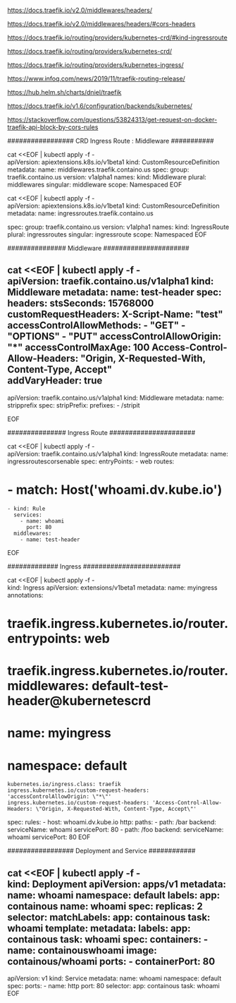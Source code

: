 https://docs.traefik.io/v2.0/middlewares/headers/

https://docs.traefik.io/v2.0/middlewares/headers/#cors-headers

https://docs.traefik.io/routing/providers/kubernetes-crd/#kind-ingressroute

https://docs.traefik.io/routing/providers/kubernetes-crd/

https://docs.traefik.io/routing/providers/kubernetes-ingress/

https://www.infoq.com/news/2019/11/traefik-routing-release/

https://hub.helm.sh/charts/dniel/traefik

https://docs.traefik.io/v1.6/configuration/backends/kubernetes/

https://stackoverflow.com/questions/53824313/get-request-on-docker-traefik-api-block-by-cors-rules




################# CRD Ingress Route : Middleware ###########

cat <<EOF | kubectl apply -f -	
apiVersion: apiextensions.k8s.io/v1beta1
kind: CustomResourceDefinition
metadata:
  name: middlewares.traefik.containo.us
spec:
  group: traefik.containo.us
  version: v1alpha1
  names:
    kind: Middleware
    plural: middlewares
    singular: middleware
  scope: Namespaced
EOF 


cat <<EOF | kubectl apply -f -	
apiVersion: apiextensions.k8s.io/v1beta1
kind: CustomResourceDefinition
metadata:
  name: ingressroutes.traefik.containo.us

spec:
  group: traefik.containo.us
  version: v1alpha1
  names:
    kind: IngressRoute
    plural: ingressroutes
    singular: ingressroute
  scope: Namespaced
EOF



############### Middleware ######################

cat <<EOF | kubectl apply -f -		  
apiVersion: traefik.containo.us/v1alpha1
kind: Middleware
metadata:
  name: test-header
spec:
  headers:
    stsSeconds: 15768000
    customRequestHeaders:
      X-Script-Name: "test" 
    accessControlAllowMethods:
      - "GET"
      - "OPTIONS"
      - "PUT"
    accessControlAllowOrigin: "*"
    accessControlMaxAge: 100
    Access-Control-Allow-Headers: "Origin, X-Requested-With, Content-Type, Accept"	 
    addVaryHeader: true
---
apiVersion: traefik.containo.us/v1alpha1
kind: Middleware
metadata:
  name: stripprefix
spec:
  stripPrefix:
    prefixes:
      - /stripit

EOF


############### Ingress Route ######################

cat <<EOF | kubectl apply -f -	
apiVersion: traefik.containo.us/v1alpha1
kind: IngressRoute
metadata:
  name: ingressroutescorsenable
spec:
  entryPoints:
    - web
  routes:
#   - match: Host('whoami.dv.kube.io')
    - kind: Rule
      services:
        - name: whoami
          port: 80
      middlewares:
        - name: test-header
EOF

############# Ingress #########################

cat <<EOF | kubectl apply -f -	
kind: Ingress
apiVersion: extensions/v1beta1
metadata:
  name: myingress
  annotations:
#   traefik.ingress.kubernetes.io/router.entrypoints: web
#   traefik.ingress.kubernetes.io/router.middlewares: default-test-header@kubernetescrd
#   name: myingress
#   namespace: default
    kubernetes.io/ingress.class: traefik
    ingress.kubernetes.io/custom-request-headers: 'accessControlAllowOrigin: \"*\"'
    ingress.kubernetes.io/custom-request-headers: 'Access-Control-Allow-Headers: \"Origin, X-Requested-With, Content-Type, Accept\"'
spec:
  rules:
    - host: whoami.dv.kube.io
      http:
        paths:
          - path: /bar
            backend:
              serviceName: whoami
              servicePort: 80
          - path: /foo
            backend:
              serviceName: whoami
              servicePort: 80
EOF


################# Deployment and Service ############

cat <<EOF | kubectl apply -f -		
kind: Deployment
apiVersion: apps/v1
metadata:
  name: whoami
  namespace: default
  labels:
    app: containous
    name: whoami
spec:
  replicas: 2
  selector:
    matchLabels:
      app: containous
      task: whoami
  template:
    metadata:
      labels:
        app: containous
        task: whoami
    spec:
      containers:
        - name: containouswhoami
          image: containous/whoami
          ports:
            - containerPort: 80
---
apiVersion: v1
kind: Service
metadata:
  name: whoami
  namespace: default
spec:
  ports:
    - name: http
      port: 80
  selector:
    app: containous
    task: whoami
EOF
		
		